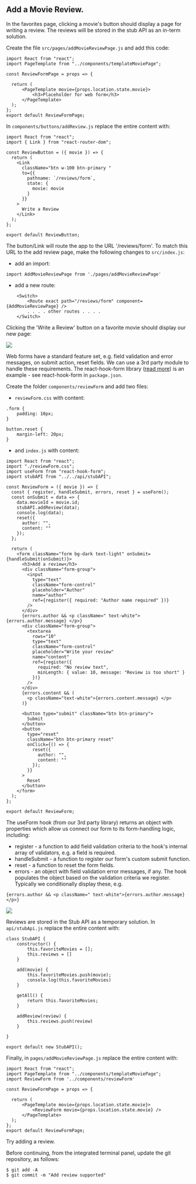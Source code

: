 ## Add a Movie Review.

In the favorites page, clicking a movie's button should display a page for writing a review. The reviews will be stored in the stub API as an in-term solution. 

Create the file `src/pages/addMovieReviewPage.js` and add this code:
~~~
import React from "react";
import PageTemplate from "../components/templateMoviePage";

const ReviewFormPage = props => {
 
  return (
      <PageTemplate movie={props.location.state.movie}>
          <h3>Placeholder for web form</h3>
      </PageTemplate>
  );
};
export default ReviewFormPage;
~~~
In `components/buttons/addReview.js` replace the entire content with:
~~~
import React from "react";
import { Link } from "react-router-dom";

const ReviewButton = ({ movie }) => {
  return (
    <Link
      className="btn w-100 btn-primary "
      to={{
        pathname: `/reviews/form`,
        state: {
          movie: movie
        }
      }}
    >
      Write a Review
    </Link>
  );
};

export default ReviewButton;
~~~

The button/Link will route the app to the URL '/reviews/form'. To match this URL to the add review page, make the following changes to `src/index.js`:

+ add an import:
~~~
import AddMovieReviewPage from './pages/addMovieReviewPage'
~~~

+ add a new route:
~~~
    <Switch>
        <Route exact path="/reviews/form" component={AddMovieReviewPage} />
        . . . . other routes . . . . 
    </Switch>
~~~

Clicking the 'Write a Review' button on a favorite movie should display our new page:

![][reviewform]

Web forms have a standard feature set, e.g. field validation and error messages, on submit action, reset fields. We can use a 3rd party module to handle these requirements. The react-hook-form library ([read more][useform]) is an example - see react-hook-form in `package.json`. 

Create the folder `components/reviewForm` and add two files:

+ `reviewForm.css` with content:
~~~
.form {
    padding: 10px;
}

button.reset {
    margin-left: 20px;
}
~~~

+ and `index.js` with content:
~~~
import React from "react";
import "./reviewForm.css";
import useForm from "react-hook-form";
import stubAPI from "../../api/stubAPI";

const ReviewForm = ({ movie }) => {
  const { register, handleSubmit, errors, reset } = useForm();
  const onSubmit = data => {
    data.movieId = movie.id;
    stubAPI.addReview(data);
    console.log(data);
    reset({
      author: "",
      content: ""
    });
  };

  return (
    <form className="form bg-dark text-light" onSubmit={handleSubmit(onSubmit)}>
      <h3>Add a review</h3>
      <div className="form-group">
        <input
          type="text"
          className="form-control"
          placeholder="Author"
          name="author"
          ref={register({ required: "Author name required" })}
        />
      </div>
      {errors.author && <p className=" text-white">{errors.author.message} </p>}
      <div className="form-group">
        <textarea
          rows="10"
          type="text"
          className="form-control"
          placeholder="Write your review"
          name="content"
          ref={register({
            required: "No review text",
            minLength: { value: 10, message: "Review is too short" }
          })}
        />
      </div>
      {errors.content && (
        <p className="text-white">{errors.content.message} </p>
      )}

      <button type="submit" className="btn btn-primary">
        Submit
      </button>
      <button
        type="reset"
        className="btn btn-primary reset"
        onClick={() => {
          reset({
            author: "",
            content: ""
          });
        }}
      >
        Reset
      </button>
    </form>
  );
};

export default ReviewForm;
~~~

The useForm hook (from our 3rd party library) returns an object with properties which allow us connect our form to its form-handling logic, including:

+ register - a function to add field validation criteria to the hook's internal array of validators, e.g. a field is required. 
+ handleSubmit - a function to register our form's custom submit function.
+ reset - a function to reset the form fields.
+ errors - an object with field validation error messages, if any. The hook populates the object based on the validation criteria we register. Typically we conditionally display these, e.g.
~~~
{errors.author && <p className=" text-white">{errors.author.message} </p>}
~~~

![][errorform]

Reviews are stored in the Stub API as a temporary solution. In `api/stubApi.js` replace the entire content with:
~~~
class StubAPI {
    constructor() {
        this.favoriteMovies = [];
        this.reviews = []
    }

    add(movie) {
        this.favoriteMovies.push(movie);
        console.log(this.favoriteMovies)
    }

    getAll() {
        return this.favoriteMovies;
    }

    addReview(review) {
        this.reviews.push(review)
    }

}

export default new StubAPI();
~~~

Finally, in `pages/addMovieReviewPage.js` replace the entire content with:
~~~
import React from "react";
import PageTemplate from "../components/templateMoviePage";
import ReviewForm from '../components/reviewForm'

const ReviewFormPage = props => {
 
  return (
      <PageTemplate movie={props.location.state.movie}>
          <ReviewForm movie={props.location.state.movie} />
      </PageTemplate>
  );
};
export default ReviewFormPage;
~~~

Try adding a review.

Before continuing, from the integrated terminal panel, update the git repository, as follows:
~~~
$ git add -A
$ git commit -m "Add review supported"
~~~
[reviewform]: ./img/reviewform.png
[useform]: https://react-hook-form.com/
[errorform]: ./img/errorform.png
